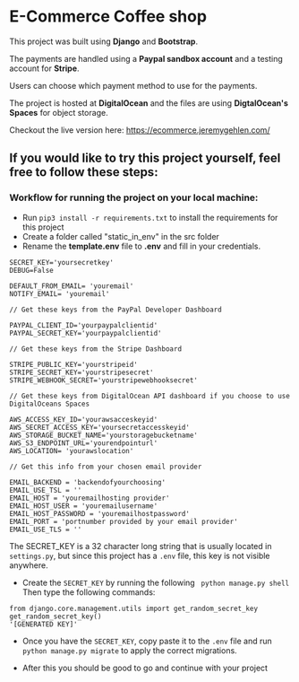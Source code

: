 # E-Commerce Coffee shop

This project was built using **Django** and **Bootstrap**.

The payments are handled using a **Paypal sandbox account** and a testing account for **Stripe**.

Users can choose which payment method to use for the payments.

The project is hosted at **DigitalOcean** and the files are using **DigtalOcean's Spaces** for object storage.

Checkout the live version here:
https://ecommerce.jeremygehlen.com/

## If you would like to try this project yourself, feel free to follow these steps:

### Workflow for running the project on your local machine:
 
* Run ```pip3 install -r requirements.txt``` to install the requirements for this project
* Create a folder called "static_in_env" in the src folder
* Rename the **template.env** file to **.env** and fill in your credentials. 

```
SECRET_KEY='yoursecretkey'
DEBUG=False

DEFAULT_FROM_EMAIL= 'youremail'
NOTIFY_EMAIL= 'youremail'

// Get these keys from the PayPal Developer Dashboard

PAYPAL_CLIENT_ID='yourpaypalclientid'
PAYPAL_SECRET_KEY='yourpaypalclientid'

// Get these keys from the Stripe Dashboard

STRIPE_PUBLIC_KEY='yourstripeid'
STRIPE_SECRET_KEY='yourstripesecret'
STRIPE_WEBHOOK_SECRET='yourstripewebhooksecret'

// Get these keys from DigitalOcean API dashboard if you choose to use DigitalOceans Spaces

AWS_ACCESS_KEY_ID='yourawsacceskeyid'
AWS_SECRET_ACCESS_KEY='yoursecretaccesskeyid'
AWS_STORAGE_BUCKET_NAME='yourstoragebucketname'
AWS_S3_ENDPOINT_URL='yourendpointurl'
AWS_LOCATION= 'yourawslocation'

// Get this info from your chosen email provider

EMAIL_BACKEND = 'backendofyourchoosing'
EMAIL_USE_TSL = ''
EMAIL_HOST = 'youremailhosting provider'
EMAIL_HOST_USER = 'youremailusername'
EMAIL_HOST_PASSWORD = 'youremailhostpassword'
EMAIL_PORT = 'portnumber provided by your email provider'
EMAIL_USE_TLS = ''
```

The SECRET_KEY is a 32 character long string that is usually located in ```settings.py```, but since this project has a ```.env``` file, this key is not visible anywhere.

* Create the ```SECRET_KEY``` by running the following ``` python manage.py shell```
Then type the following commands:

```
from django.core.management.utils import get_random_secret_key
get_random_secret_key()
'[GENERATED KEY]'
```

* Once you have the ```SECRET_KEY```, copy paste it to the ```.env``` file and run ```python manage.py migrate``` to apply the correct migrations.

 * After this you should be good to go and continue with your project
